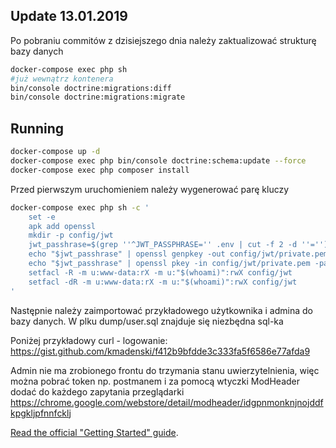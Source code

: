 ## Update 13.01.2019
Po pobraniu commitów z dzisiejszego dnia należy zaktualizować strukturę bazy danych
```bash
docker-compose exec php sh
#już wewnątrz kontenera
bin/console doctrine:migrations:diff
bin/console doctrine:migrations:migrate
```
## Running
```bash
docker-compose up -d
docker-compose exec php bin/console doctrine:schema:update --force
docker-compose exec php composer install
```
Przed pierwszym uruchomieniem należy wygenerować parę kluczy
```bash
docker-compose exec php sh -c '
    set -e
    apk add openssl
    mkdir -p config/jwt
    jwt_passhrase=$(grep ''^JWT_PASSPHRASE='' .env | cut -f 2 -d ''='')
    echo "$jwt_passhrase" | openssl genpkey -out config/jwt/private.pem -pass stdin -aes256 -algorithm rsa -pkeyopt rsa_keygen_bits:4096
    echo "$jwt_passhrase" | openssl pkey -in config/jwt/private.pem -passin stdin -out config/jwt/public.pem -pubout
    setfacl -R -m u:www-data:rX -m u:"$(whoami)":rwX config/jwt
    setfacl -dR -m u:www-data:rX -m u:"$(whoami)":rwX config/jwt
'
```
Następnie należy zaimportować przykładowego użytkownika i admina do bazy danych.
W plku dump/user.sql znajduje się niezbędna sql-ka

Poniżej przykładowy curl - logowanie: 
https://gist.github.com/kmadenski/f412b9bfdde3c333fa5f6586e77afda9

Admin nie ma zrobionego frontu do trzymania stanu uwierzytelnienia, więc można pobrać token np. postmanem i za pomocą wtyczki ModHeader dodać do każdego zapytania przeglądarki
https://chrome.google.com/webstore/detail/modheader/idgpnmonknjnojddfkpgkljpfnnfcklj

[Read the official "Getting Started" guide](https://api-platform.com/docs/distribution).

